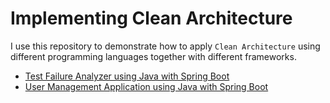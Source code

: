 # Implementing Clean Architecture

I use this repository to demonstrate how to apply `Clean Architecture` using different programming languages together with different frameworks.

- [Test Failure Analyzer using Java with Spring Boot](./spring-test-failure-analyzer)
- [User Management Application using Java with Spring Boot](./spring-user-management)
